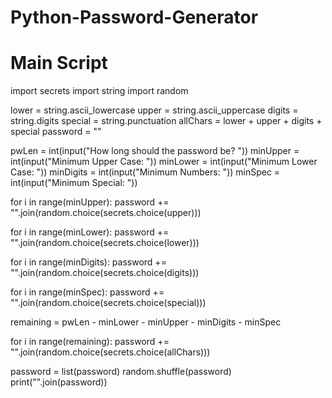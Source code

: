 # Python-Password-Generator

# Main Script 

import secrets
import string
import random

lower = string.ascii_lowercase
upper = string.ascii_uppercase
digits = string.digits
special = string.punctuation
allChars = lower + upper + digits + special
password = ""

pwLen = int(input("How long should the password be? "))
minUpper = int(input("Minimum Upper Case: "))
minLower = int(input("Minimum Lower Case: "))
minDigits = int(input("Minimum Numbers: "))
minSpec = int(input("Minimum Special: "))

for i in range(minUpper):
    password += "".join(random.choice(secrets.choice(upper)))

for i in range(minLower):
    password += "".join(random.choice(secrets.choice(lower)))

for i in range(minDigits):
    password += "".join(random.choice(secrets.choice(digits)))

for i in range(minSpec):
    password += "".join(random.choice(secrets.choice(special)))

remaining = pwLen - minLower - minUpper - minDigits - minSpec

for i in range(remaining):
    password += "".join(random.choice(secrets.choice(allChars)))

password = list(password)
random.shuffle(password)
print("".join(password))
